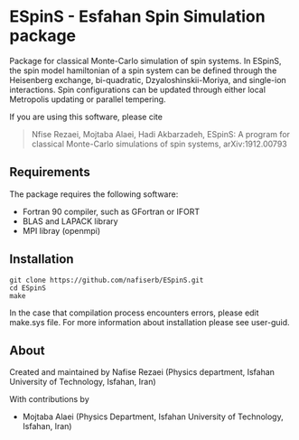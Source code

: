 # ESpinS - Esfahan Spin Simulation package

Package for classical Monte-Carlo simulation of spin systems.
In ESpinS, the spin model hamiltonian of a spin system can be defined through 
the Heisenberg exchange, bi-quadratic, Dzyaloshinskii-Moriya, and single-ion interactions. 
Spin configurations can be updated through either local Metropolis updating or parallel tempering. 

If you are using this software, please cite
> Nfise Rezaei, Mojtaba Alaei, Hadi Akbarzadeh, ESpinS: A program for classical Monte-Carlo simulations of spin systems, arXiv:1912.00793


## Requirements

The package requires the following software:

* Fortran 90 compiler, such as GFortran or IFORT
* BLAS and LAPACK library
* MPI libray (openmpi)

## Installation

    git clone https://github.com/nafiserb/ESpinS.git
    cd ESpinS
    make

In the case that compilation process encounters errors, please edit make.sys file. 
For more information about installation please see user-guid.

## About

Created and maintained by Nafise Rezaei (Physics department, Isfahan University of Technology, Isfahan, Iran)

With contributions by
* Mojtaba Alaei (Physics Department, Isfahan University of Technology, Isfahan, Iran)
